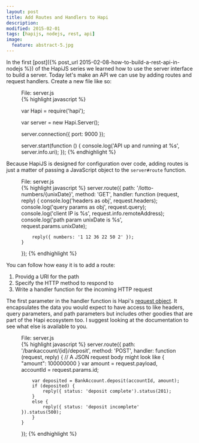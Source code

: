 ```yaml
---
layout: post
title: Add Routes and Handlers to Hapi
description: 
modified: 2015-02-01
tags: [hapijs, nodejs, rest, api]
image:
  feature: abstract-5.jpg
---
```


In the first [post]({% post_url 2015-02-08-how-to-build-a-rest-api-in-nodejs %}) of the HapiJS series we learned how to
use the server interface to build a server. Today let's make an API we can use by adding routes and request handlers. 
Create a new file like so:


<figure>
    <figcaption>File: server.js</figcaption>
{% highlight javascript %}

var Hapi = require('hapi');

var server = new Hapi.Server();

server.connection({ port: 9000 });

server.start(function () {
    console.log('API up and running at %s', server.info.uri);
});
{% endhighlight %}
</figure>

Because HapiJS is designed for configuration over code, adding routes is just a matter of passing a JavaScript object 
to the `server#route` function.

<figure>
    <figcaption>File: server.js</figcaption>
{% highlight javascript %}
server.route({
    path: '/lotto-numbers/{unixDate}',
    method: 'GET',
    handler: function (request, reply) {
        console.log('headers as obj', request.headers);
        console.log('query params as obj', request.query);
        console.log('client IP is %s', request.info.remoteAddress);
        console.log('path param unixDate is %s', request.params.unixDate);
    
        reply({ numbers: '1 12 36 22 50 2' });
    }
});
{% endhighlight %}
</figure>

You can follow how easy it is to add a route:

1. Providg a URI for the path
1. Specify the HTTP method to respond to
1. Write a handler function for the incoming HTTP request

The first parameter in the handler function is Hapi's [request object](http://hapijs.com/api#request-object). It
encapsulates the data you would expect to have access to like headers, query parameters, and path parameters but includes
other goodies that are part of the Hapi ecosystem too. I suggest looking at the documentation to see what else is 
available to you.

<figure>
    <figcaption>File: server.js</figcaption>
{% highlight javascript %}
server.route({
    path: '/bankaccount/{id}/deposit',
    method: 'POST',
    handler: function (request, reply) {
        // A JSON request body might look like { "amount": 100000000 }
        var amount = request.payload,
            accountId = request.params.id;
        
        var deposited = BankAccount.deposit(accountId, amount);
        if (deposited) {
            reply({ status: 'deposit complete').status(201);
        }
        else {
            reply({ status: 'deposit incomplete' }).status(500);
        }
    }
});
{% endhighlight %}
</figure>